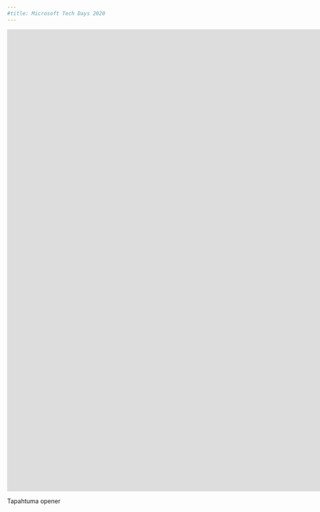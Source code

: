 ```yaml
---
#title: Microsoft Tech Days 2020
---
```


<iframe src="https://www.youtube.com/embed/bF-5EK-bGCw" frameborder="0" width="1920" height="1080" frameborder="0" allow="autoplay; fullscreen" allowfullscreen data-uk-responsive></iframe>

Tapahtuma opener
